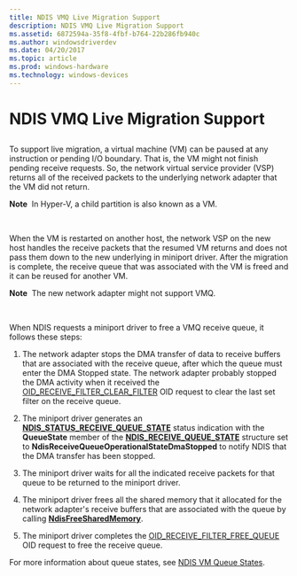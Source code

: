 ```yaml
---
title: NDIS VMQ Live Migration Support
description: NDIS VMQ Live Migration Support
ms.assetid: 6872594a-35f8-4fbf-b764-22b286fb940c
ms.author: windowsdriverdev
ms.date: 04/20/2017
ms.topic: article
ms.prod: windows-hardware
ms.technology: windows-devices
---
```


# NDIS VMQ Live Migration Support


## <a href="" id="ddk-virtual-machine-queue-overview-nr"></a>


To support live migration, a virtual machine (VM) can be paused at any instruction or pending I/O boundary. That is, the VM might not finish pending receive requests. So, the network virtual service provider (VSP) returns all of the received packets to the underlying network adapter that the VM did not return.

**Note**  In Hyper-V, a child partition is also known as a VM.

 

When the VM is restarted on another host, the network VSP on the new host handles the receive packets that the resumed VM returns and does not pass them down to the new underlying in miniport driver. After the migration is complete, the receive queue that was associated with the VM is freed and it can be reused for another VM.

**Note**  The new network adapter might not support VMQ.

 

When NDIS requests a miniport driver to free a VMQ receive queue, it follows these steps:

1.  The network adapter stops the DMA transfer of data to receive buffers that are associated with the receive queue, after which the queue must enter the DMA Stopped state. The network adapter probably stopped the DMA activity when it received the [OID\_RECEIVE\_FILTER\_CLEAR\_FILTER](https://msdn.microsoft.com/library/windows/hardware/ff569785) OID request to clear the last set filter on the receive queue.

2.  The miniport driver generates an [**NDIS\_STATUS\_RECEIVE\_QUEUE\_STATE**](https://msdn.microsoft.com/library/windows/hardware/ff567417) status indication with the **QueueState** member of the [**NDIS\_RECEIVE\_QUEUE\_STATE**](https://msdn.microsoft.com/library/windows/hardware/ff567214) structure set to **NdisReceiveQueueOperationalStateDmaStopped** to notify NDIS that the DMA transfer has been stopped.

3.  The miniport driver waits for all the indicated receive packets for that queue to be returned to the miniport driver.

4.  The miniport driver frees all the shared memory that it allocated for the network adapter's receive buffers that are associated with the queue by calling [**NdisFreeSharedMemory**](https://msdn.microsoft.com/library/windows/hardware/ff562601).

5.  The miniport driver completes the [OID\_RECEIVE\_FILTER\_FREE\_QUEUE](https://msdn.microsoft.com/library/windows/hardware/ff569789) OID request to free the receive queue.

For more information about queue states, see [NDIS VM Queue States](ndis-virtual-machine-queue-states.md).

 

 





